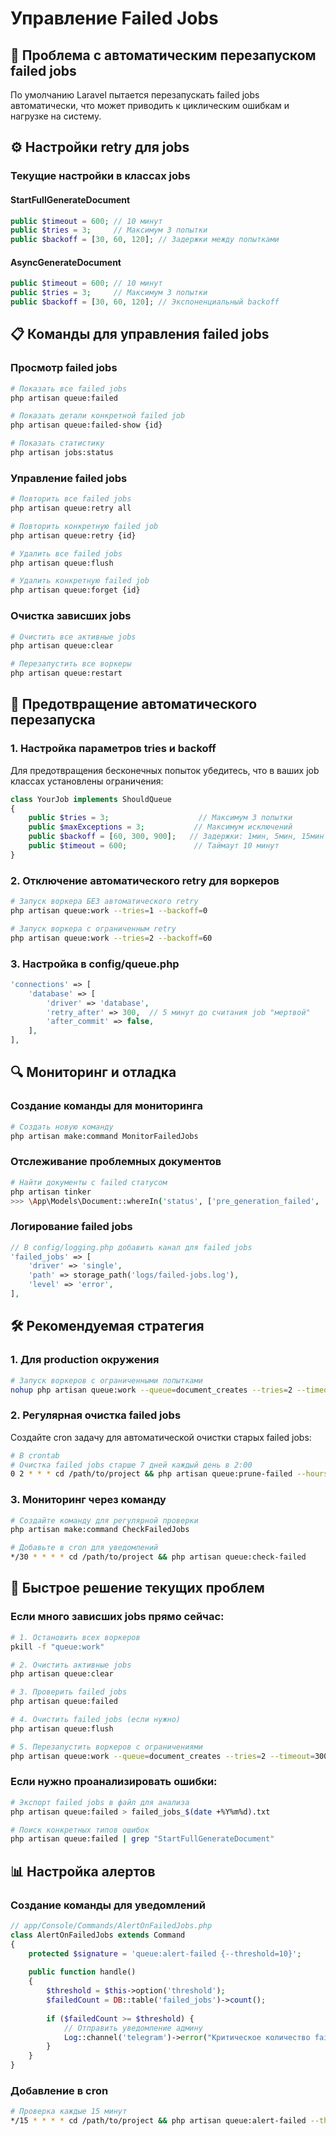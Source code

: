 # Управление Failed Jobs

## 🔧 Проблема с автоматическим перезапуском failed jobs

По умолчанию Laravel пытается перезапускать failed jobs автоматически, что может приводить к циклическим ошибкам и нагрузке на систему.

## ⚙️ Настройки retry для jobs

### Текущие настройки в классах jobs

#### StartFullGenerateDocument
```php
public $timeout = 600; // 10 минут
public $tries = 3;     // Максимум 3 попытки
public $backoff = [30, 60, 120]; // Задержки между попытками
```

#### AsyncGenerateDocument  
```php
public $timeout = 600; // 10 минут
public $tries = 3;     // Максимум 3 попытки
public $backoff = [30, 60, 120]; // Экспоненциальный backoff
```

## 📋 Команды для управления failed jobs

### Просмотр failed jobs
```bash
# Показать все failed jobs
php artisan queue:failed

# Показать детали конкретной failed job
php artisan queue:failed-show {id}

# Показать статистику
php artisan jobs:status
```

### Управление failed jobs
```bash
# Повторить все failed jobs
php artisan queue:retry all

# Повторить конкретную failed job
php artisan queue:retry {id}

# Удалить все failed jobs
php artisan queue:flush

# Удалить конкретную failed job
php artisan queue:forget {id}
```

### Очистка зависших jobs
```bash
# Очистить все активные jobs
php artisan queue:clear

# Перезапустить все воркеры
php artisan queue:restart
```

## 🚫 Предотвращение автоматического перезапуска

### 1. Настройка параметров tries и backoff

Для предотвращения бесконечных попыток убедитесь, что в ваших job классах установлены ограничения:

```php
class YourJob implements ShouldQueue
{
    public $tries = 3;                    // Максимум 3 попытки
    public $maxExceptions = 3;           // Максимум исключений 
    public $backoff = [60, 300, 900];   // Задержки: 1мин, 5мин, 15мин
    public $timeout = 600;               // Таймаут 10 минут
}
```

### 2. Отключение автоматического retry для воркеров

```bash
# Запуск воркера БЕЗ автоматического retry
php artisan queue:work --tries=1 --backoff=0

# Запуск воркера с ограниченным retry
php artisan queue:work --tries=2 --backoff=60
```

### 3. Настройка в config/queue.php

```php
'connections' => [
    'database' => [
        'driver' => 'database',
        'retry_after' => 300,  // 5 минут до считания job "мертвой"
        'after_commit' => false,
    ],
],
```

## 🔍 Мониторинг и отладка

### Создание команды для мониторинга
```bash
# Создать новую команду
php artisan make:command MonitorFailedJobs
```

### Отслеживание проблемных документов
```bash
# Найти документы с failed статусом
php artisan tinker
>>> \App\Models\Document::whereIn('status', ['pre_generation_failed', 'full_generation_failed'])->count()
```

### Логирование failed jobs
```php
// В config/logging.php добавить канал для failed jobs
'failed_jobs' => [
    'driver' => 'single',
    'path' => storage_path('logs/failed-jobs.log'),
    'level' => 'error',
],
```

## 🛠️ Рекомендуемая стратегия

### 1. Для production окружения

```bash
# Запуск воркеров с ограниченными попытками
nohup php artisan queue:work --queue=document_creates --tries=2 --timeout=300 --backoff=60 > worker.log 2>&1 &
```

### 2. Регулярная очистка failed jobs

Создайте cron задачу для автоматической очистки старых failed jobs:

```bash
# В crontab
# Очистка failed jobs старше 7 дней каждый день в 2:00
0 2 * * * cd /path/to/project && php artisan queue:prune-failed --hours=168
```

### 3. Мониторинг через команду

```bash
# Создайте команду для регулярной проверки
php artisan make:command CheckFailedJobs

# Добавьте в cron для уведомлений
*/30 * * * * cd /path/to/project && php artisan queue:check-failed
```

## 🚨 Быстрое решение текущих проблем

### Если много зависших jobs прямо сейчас:

```bash
# 1. Остановить всех воркеров
pkill -f "queue:work"

# 2. Очистить активные jobs
php artisan queue:clear

# 3. Проверить failed jobs
php artisan queue:failed

# 4. Очистить failed jobs (если нужно)
php artisan queue:flush

# 5. Перезапустить воркеров с ограничениями
php artisan queue:work --queue=document_creates --tries=2 --timeout=300
```

### Если нужно проанализировать ошибки:

```bash
# Экспорт failed jobs в файл для анализа
php artisan queue:failed > failed_jobs_$(date +%Y%m%d).txt

# Поиск конкретных типов ошибок
php artisan queue:failed | grep "StartFullGenerateDocument"
```

## 📊 Настройка алертов

### Создание команды для уведомлений

```php
// app/Console/Commands/AlertOnFailedJobs.php
class AlertOnFailedJobs extends Command
{
    protected $signature = 'queue:alert-failed {--threshold=10}';
    
    public function handle()
    {
        $threshold = $this->option('threshold');
        $failedCount = DB::table('failed_jobs')->count();
        
        if ($failedCount >= $threshold) {
            // Отправить уведомление админу
            Log::channel('telegram')->error("Критическое количество failed jobs: {$failedCount}");
        }
    }
}
```

### Добавление в cron
```bash
# Проверка каждые 15 минут
*/15 * * * * cd /path/to/project && php artisan queue:alert-failed --threshold=5
``` 